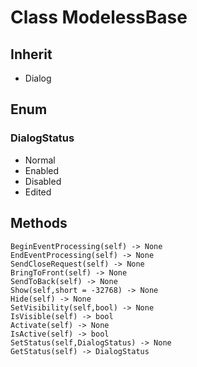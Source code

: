 # Class ModelessBase

## Inherit

* Dialog

## Enum

### DialogStatus

* Normal
* Enabled
* Disabled
* Edited

## Methods
```
BeginEventProcessing(self) -> None
EndEventProcessing(self) -> None
SendCloseRequest(self) -> None
BringToFront(self) -> None
SendToBack(self) -> None
Show(self,short = -32768) -> None
Hide(self) -> None
SetVisibility(self,bool) -> None
IsVisible(self) -> bool
Activate(self) -> None
IsActive(self) -> bool
SetStatus(self,DialogStatus) -> None
GetStatus(self) -> DialogStatus
```
